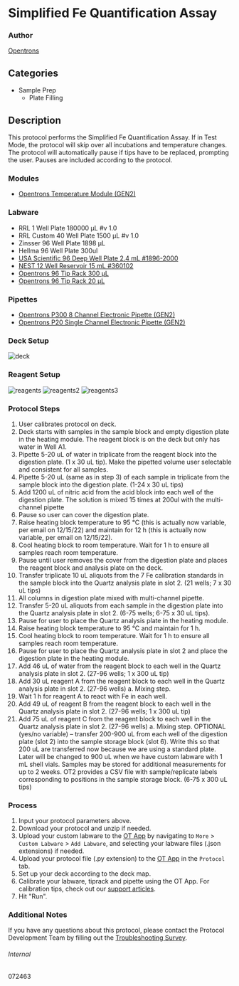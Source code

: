 # Simplified Fe Quantification Assay


### Author
[Opentrons](https://opentrons.com/)


## Categories
* Sample Prep
	* Plate Filling


## Description
This protocol performs the Simplified Fe Quantification Assay. If in Test Mode, the protocol will skip over all incubations and temperature changes. The protocol will automatically pause if tips have to be replaced, prompting the user. Pauses are included according to the protocol.


### Modules
* [Opentrons Temperature Module (GEN2)](https://shop.opentrons.com/temperature-module-gen2/)


### Labware
* RRL 1 Well Plate 180000 µL #v 1.0
* RRL Custom 40 Well Plate 1500 µL #v 1.0
* Zinsser 96 Well Plate 1898 µL
* Hellma 96 Well Plate 300ul
* [USA Scientific 96 Deep Well Plate 2.4 mL #1896-2000](https://www.usascientific.com/2ml-deep96-well-plateone-bulk.aspx)
* [NEST 12 Well Reservoir 15 mL #360102](http://www.cell-nest.com/page94?_l=en&product_id=102)
* [Opentrons 96 Tip Rack 300 µL](https://shop.opentrons.com/collections/opentrons-tips/products/opentrons-300ul-tips)
* [Opentrons 96 Tip Rack 20 µL](https://shop.opentrons.com/collections/opentrons-tips/products/opentrons-10ul-tips)


### Pipettes
* [Opentrons P300 8 Channel Electronic Pipette (GEN2)](https://shop.opentrons.com/8-channel-electronic-pipette/)
* [Opentrons P20 Single Channel Electronic Pipette (GEN2)](https://shop.opentrons.com/single-channel-electronic-pipette-p20/)


### Deck Setup
![deck](https://opentrons-protocol-library-website.s3.amazonaws.com/custom-README-images/072463/Screen+Shot+2022-12-14+at+8.32.53+AM.png)


### Reagent Setup
![reagents](https://opentrons-protocol-library-website.s3.amazonaws.com/custom-README-images/072463/Screen+Shot+2022-12-13+at+12.50.20+PM.png)
![reagents2](https://opentrons-protocol-library-website.s3.amazonaws.com/custom-README-images/072463/Screen+Shot+2022-12-13+at+12.50.41+PM.png)
![reagents3](https://opentrons-protocol-library-website.s3.amazonaws.com/custom-README-images/072463/Screen+Shot+2022-12-13+at+12.50.51+PM.png)


### Protocol Steps
1. User calibrates protocol on deck.
2. Deck starts with samples in the sample block and empty digestion plate in the heating module. The reagent block is on the deck but only has water in Well A1.
3. Pipette 5-20 uL of water in triplicate from the reagent block into the digestion plate. (1 x 30 uL tip). Make the pipetted volume user selectable and consistent for all samples.
4. Pipette 5-20 uL (same as in step 3) of each sample in triplicate from the sample block into the digestion plate. (1-24 x 30 uL tips)
5. Add 1200 uL of nitric acid from the acid block into each well of the digestion plate. The solution is mixed 15 times at 200ul with the multi-channel pipette
6. Pause so user can cover the digestion plate.
7. Raise heating block temperature to 95 °C (this is actually now variable, per email on 12/15/22) and maintain for 12 h (this is actually now variable, per email on 12/15/22).
8. Cool heating block to room temperature. Wait for 1 h to ensure all samples reach room temperature.
9. Pause until user removes the cover from the digestion plate and places the reagent block and analysis plate on the deck.
10. Transfer triplicate 10 uL aliquots from the 7 Fe calibration standards in the sample block into the Quartz analysis plate in slot 2. (21 wells; 7 x 30 uL tips)
11. All columns in digestion plate mixed with multi-channel pipette.
12. Transfer 5-20 uL aliquots from each sample in the digestion plate into the Quartz analysis plate in slot 2. (6-75 wells; 6-75 x 30 uL tips).
13. Pause for user to place the Quartz analysis plate in the heating module.
14. Raise heating block temperature to 95 °C and maintain for 1 h.
15. Cool heating block to room temperature. Wait for 1 h to ensure all samples reach room temperature.
16. Pause for user to place the Quartz analysis plate in slot 2 and place the digestion plate in the heating module.
17. Add 46 uL of water from the reagent block to each well in the Quartz analysis plate in slot 2. (27-96 wells; 1 x 300 uL tip)
18. Add 30 uL reagent A from the reagent block to each well in the Quartz analysis plate in slot 2. (27-96 wells) a. Mixing step.
19. Wait 1 h for reagent A to react with Fe in each well.
20. Add 49 uL of reagent B from the reagent block to each well in the Quartz analysis plate in slot 2. (27-96 wells; 1 x 300 uL tip)
21. Add 75 uL of reagent C from the reagent block to each well in the Quartz analysis plate in slot 2. (27-96 wells) a. Mixing step.
OPTIONAL (yes/no variable) – transfer 200-900 uL from each well of the digestion plate (slot 2) into the sample storage block (slot 6). Write this so that 200 uL are transferred now because we are using a standard plate. Later will be changed to 900 uL when we have custom labware with 1 mL shell vials. Samples may be stored for additional measurements for up to 2 weeks. OT2 provides a CSV file with sample/replicate labels corresponding to positions in the sample storage block. (6-75 x 300 uL tips)


### Process
1. Input your protocol parameters above.
2. Download your protocol and unzip if needed.
3. Upload your custom labware to the [OT App](https://opentrons.com/ot-app) by navigating to `More` > `Custom Labware` > `Add Labware`, and selecting your labware files (.json extensions) if needed.
4. Upload your protocol file (.py extension) to the [OT App](https://opentrons.com/ot-app) in the `Protocol` tab.
5. Set up your deck according to the deck map.
6. Calibrate your labware, tiprack and pipette using the OT App. For calibration tips, check out our [support articles](https://support.opentrons.com/en/collections/1559720-guide-for-getting-started-with-the-ot-2).
7. Hit "Run".


### Additional Notes
If you have any questions about this protocol, please contact the Protocol Development Team by filling out the [Troubleshooting Survey](https://protocol-troubleshooting.paperform.co/).


###### Internal
072463
